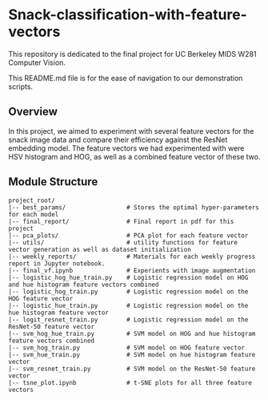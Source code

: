# Snack-classification-with-feature-vectors

This repository is dedicated to the final project for UC Berkeley MIDS W281 Computer Vision. 

This README.md file is for the ease of navigation to our demonstration scripts. 

## Overview
In this project, we aimed to experiment with several feature vectors for the snack image data and compare their efficiency against the ResNet embedding model. The feature vectors we had experimented with were HSV histogram and HOG, as well as a combined feature vector of these two.  

## Module Structure
```
project_root/
|-- best_params/                 # Stores the optimal hyper-parameters for each model
|-- final_report/                # Final report in pdf for this project
|-- pca_plots/                   # PCA plot for each feature vector
|-- utils/                       # utility functions for feature vector generation as well as dataset initialization
|-- weekly_reports/              # Materials for each weekly progress report in Jupyter notebook.
|-- final_vf.ipynb               # Experients with image augmentation
|-- logistic_hog_hue_train.py    # Logistic regression model on HOG and hue histogram feature vectors combined
|-- logistic_hog_train.py        # Logistic regression model on the HOG feature vector
|-- logistic_hue_train.py        # Logistic regression model on the hue histogram feature vector
|-- logit_resnet_train.py        # Logistic regression model on the ResNet-50 feature vector
|-- svm_hog_hue_train.py         # SVM model on HOG and hue histogram feature vectors combined
|-- svm_hog_train.py             # SVM model on HOG feature vector
|-- svm_hue_train.py             # SVM model on hue histogram feature vector
|-- svm_resnet_train.py          # SVM model on the ResNet-50 feature vector
|-- tsne_plot.ipynb              # t-SNE plots for all three feature vectors
```
